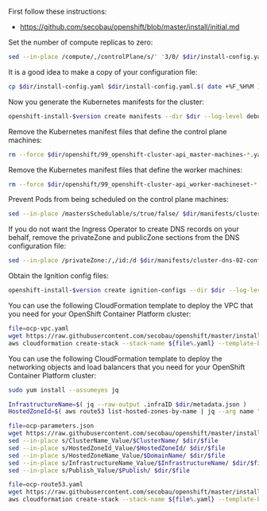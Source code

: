 First follow these instructions:
* https://github.com/secobau/openshift/blob/master/install/initial.md

Set the number of compute replicas to zero:
```bash
sed --in-place /compute/,/controlPlane/s/' '3/0/ $dir/install-config.yaml


```
It is a good idea to make a copy of your configuration file:
```bash
cp $dir/install-config.yaml $dir/install-config.yaml.$( date +%F_%H%M )


```
Now you generate the Kubernetes manifests for the cluster:
```BASH
openshift-install-$version create manifests --dir $dir --log-level debug


```
Remove the Kubernetes manifest files that define the control plane machines:
```BASH
rm --force $dir/openshift/99_openshift-cluster-api_master-machines-*.yaml


```
Remove the Kubernetes manifest files that define the worker machines:
```BASH
rm --force $dir/openshift/99_openshift-cluster-api_worker-machineset-*.yaml


```
Prevent Pods from being scheduled on the control plane machines:
```bash
sed --in-place /mastersSchedulable/s/true/false/ $dir/manifests/cluster-scheduler-02-config.yml


```
If you do not want the Ingress Operator to create DNS records on your behalf, remove the privateZone and publicZone sections from the DNS configuration file:
```bash
sed --in-place /privateZone:/,/id:/d $dir/manifests/cluster-dns-02-config.yml


```
Obtain the Ignition config files:
```BASH
openshift-install-$version create ignition-configs --dir $dir --log-level debug


```
You can use the following CloudFormation template to deploy the VPC that you need for your OpenShift Container Platform cluster:
```BASH
file=ocp-vpc.yaml
wget https://raw.githubusercontent.com/secobau/openshift/master/install/$file --directory-prefix $dir
aws cloudformation create-stack --stack-name ${file%.yaml} --template-body file://$dir/$file


```
You can use the following CloudFormation template to deploy the networking objects and load balancers that you need for your OpenShift Container Platform cluster:
```BASH
sudo yum install --assumeyes jq

InfrastructureName=$( jq --raw-output .infraID $dir/metadata.json )
HostedZoneId=$( aws route53 list-hosted-zones-by-name | jq --arg name "$DomainName." --raw-output '.HostedZones | .[] | select(.Name=="\($name)") | .Id' | cut --delimiter / --field 3 )

file=ocp-parameters.json
wget https://raw.githubusercontent.com/secobau/openshift/master/install/$file --directory-prefix $dir
sed --in-place s/ClusterName_Value/$ClusterName/ $dir/$file
sed --in-place s/HostedZoneId_Value/$HostedZoneId/ $dir/$file
sed --in-place s/HostedZoneName_Value/$DomainName/ $dir/$file
sed --in-place s/InfrastructureName_Value/$InfrastructureName/ $dir/$file
sed --in-place s/Publish_Value/$Publish/ $dir/$file

file=ocp-route53.yaml
wget https://raw.githubusercontent.com/secobau/openshift/master/install/$file --directory-prefix $dir
aws cloudformation create-stack --stack-name ${file%.yaml} --template-body file://$dir/$file --parameters file://$dir/ocp-parameters.json --capabilities CAPABILITY_NAMED_IAM


```
